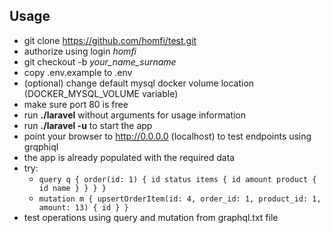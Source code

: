 ## Usage

- git clone https://github.com/homfi/test.git
- authorize using login _homfi_
- git checkout -b _your_name_surname_
- copy .env.example to .env
- (optional) change default mysql docker volume location (DOCKER_MYSQL_VOLUME variable)
- make sure port 80 is free
- run **./laravel** without arguments for usage information
- run **./laravel -u** to start the app
- point your browser to http://0.0.0.0 (localhost) to test endpoints using grqphiql
- the app is already populated with the required data
- try:
  - `query q { order(id: 1) { id status items { id amount product { id name } } } }`
  - `mutation m { upsertOrderItem(id: 4, order_id: 1, product_id: 1, amount: 13) { id } }`
- test operations using query and mutation from graphql.txt file
